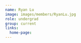 ```yaml
---
name: Ryan Lu
image: images/members/RyanLu.jpg
role: undergrad
group: current
links:
  home-page: 
---
```

